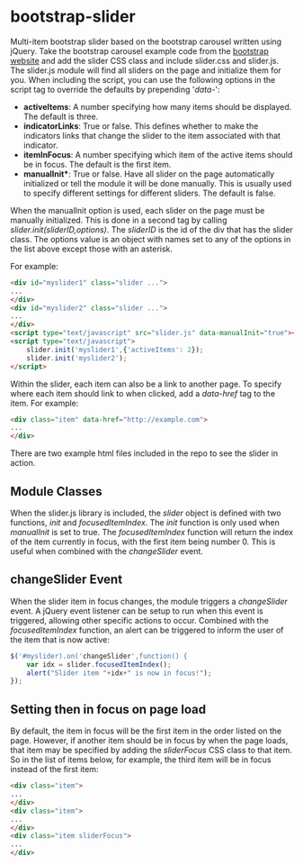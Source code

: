 # bootstrap-slider
Multi-item bootstrap slider based on the bootstrap carousel written using jQuery. Take the bootstrap carousel example code from the [bootstrap website](http://getbootstrap.com/javascript/#carousel) and add the 
slider CSS class and include slider.css and slider.js. The slider.js module will find all sliders on the page and initialize them for you. When including the script, you can use the following options in the script tag to override the defaults by prepending '_data-_':

* __activeItems__: A number specifying how many items should be displayed. The default is three.
* __indicatorLinks__: True or false. This defines whether to make the indicators links that change the slider to the item associated with that indicator.
* __itemInFocus__: A number specifying which item of the active items should be in focus. The default is the first item.
* __manualInit*__: True or false. Have all slider on the page automatically initialized or tell the module it will be done manually. This is usually used to specify different settings for different sliders. The default is false.

When the manualInit option is used, each slider on the page must be manually initialized. This is done in a second tag by calling _slider.init(sliderID,options)_. The _sliderID_ is the id of the div that has the slider class. The options  value is an object with names set to any of the options in the list above except those with an asterisk. 

For example:
```html
<div id="myslider1" class="slider ...">
...
</div>
<div id="myslider2" class="slider ...">
...
</div>
<script type="text/javascript" src="slider.js" data-manualInit="true"></script>
<script type="text/javascript">
    slider.init('myslider1',{'activeItems': 2});
    slider.init('myslider2');
</script>
```

Within the slider, each item can also be a link to another page. To specify where each item should link to when clicked, add a _data-href_ tag to the item. For example:
```html
<div class="item" data-href="http://example.com">
...
</div>
```

There are two example html files included in the repo to see the slider in action. 

## Module Classes

When the slider.js library is included, the _slider_ object is defined with two functions, _init_ and _focusedItemIndex_. The _init_ function is only used when _manualInit_ is set to true. The _focusedItemIndex_ function will return the index of the item currently in focus, with the first item being number 0. This is useful when combined with the _changeSlider_ event.

## changeSlider Event

When the slider item in focus changes, the module triggers a _changeSlider_ event. A jQuery event listener can be setup to run when this event is triggered, allowing other specific actions to occur. Combined with the _focusedItemIndex_ function, an alert can be triggered to inform the user of the item that is now active:

```javascript
$('#myslider).on('changeSlider',function() {
    var idx = slider.focusedItemIndex();
    alert("Slider item "+idx+" is now in focus!");
});
```

## Setting then in focus on page load

By default, the item in focus will be the first item in the order listed on the page. However, if another item should be in focus by when the page loads, that item may be specified by adding the _sliderFocus_ CSS class to that item. So in the list of items below, for example, the third item will be in focus instead of the first item:

```html
<div class="item">
...
</div>
<div class="item">
...
</div>
<div class="item sliderFocus">
...
</div>
```
